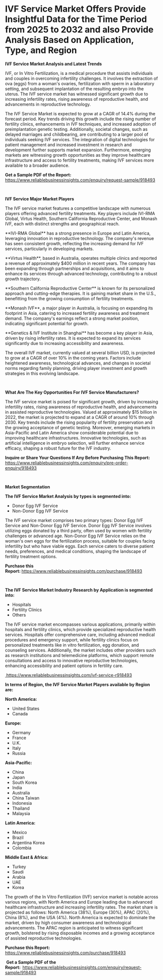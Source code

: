 <p><h1>IVF Service Market Offers Provide Insightful Data for the Time Period from 2025 to 2032 and also Provide Analysis Based on Application, Type, and Region</h1></p><p><strong>IVF Service Market Analysis and Latest Trends</strong></p>
<p><p>IVF, or In Vitro Fertilization, is a medical procedure that assists individuals and couples in overcoming infertility challenges. It involves the extraction of ova (eggs) from a woman's ovaries, fertilization with sperm in a laboratory setting, and subsequent implantation of the resulting embryo into the uterus. The IVF service market has witnessed significant growth due to increasing infertility rates, rising awareness of reproductive health, and advancements in reproductive technology. </p><p>The IVF Service Market is expected to grow at a CAGR of 14.4% during the forecast period. Key trends driving this growth include the rising number of fertility clinics, enhancements in IVF techniques, and increased adoption of preimplantation genetic testing. Additionally, societal changes, such as delayed marriages and childbearing, are contributing to a larger pool of individuals seeking IVF services. The integration of digital technologies for patient management and increased investment in research and development further supports market expansion. Furthermore, emerging markets are witnessing growth opportunities as they improve healthcare infrastructure and access to fertility treatments, making IVF services more available to a broader audience.</p></p>
<p><strong>Get a Sample PDF of the Report:&nbsp;</strong> <a href="https://www.reliablebusinessinsights.com/enquiry/request-sample/918493?utm_campaign=2099&utm_medium=2&utm_source=Github&utm_content=ia&utm_term=17042025&utm_id=ivf-service">https://www.reliablebusinessinsights.com/enquiry/request-sample/918493</a></p>
<p>&nbsp;</p>
<p><strong>IVF Service Major Market Players</strong></p>
<p><p>The IVF service market features a competitive landscape with numerous players offering advanced fertility treatments. Key players include IVI-RMA Global, Virtus Health, Southern California Reproductive Center, and Monash IVF, each with distinct strengths and geographical reach. </p><p>**IVI-RMA Global** has a strong presence in Europe and Latin America, leveraging innovation in reproductive technology. The company's revenue has seen consistent growth, reflecting the increasing demand for IVF services, particularly in developing markets. </p><p>**Virtus Health**, based in Australia, operates multiple clinics and reported a revenue of approximately $400 million in recent years. The company has been expanding through partnerships and acquisitions, and it aims to enhance its services through advanced technology, contributing to a robust growth trajectory.</p><p>**Southern California Reproductive Center** is known for its personalized approach and cutting-edge therapies. It is gaining market share in the U.S., benefitting from the growing consumption of fertility treatments. </p><p>**Monash IVF**, a major player in Australia, is focusing on expanding its footprint in Asia, catering to increased fertility awareness and treatment demand. The company's earnings reflect a strong market position, indicating significant potential for growth.</p><p>**Genetics & IVF Institute in Shanghai** has become a key player in Asia, driven by rising infertility rates. It is expected to expand its services significantly due to increasing accessibility and awareness.</p><p>The overall IVF market, currently valued at several billion USD, is projected to grow at a CAGR of over 10% in the coming years. Factors include heightened awareness, technological advances, and changes in societal norms regarding family planning, driving player investment and growth strategies in this evolving landscape.</p></p>
<p>&nbsp;</p>
<p><strong>What Are The Key Opportunities For IVF Service Manufacturers?</strong></p>
<p><p>The IVF service market is poised for significant growth, driven by increasing infertility rates, rising awareness of reproductive health, and advancements in assisted reproductive technologies. Valued at approximately $15 billion in 2022, the market is projected to expand at a CAGR of around 10% through 2030. Key trends include the rising popularity of fertility preservation and the growing acceptance of genetic testing. Moreover, emerging markets in Asia-Pacific and Latin America show considerable potential due to improving healthcare infrastructures. Innovative technologies, such as artificial intelligence in embryo selection, will further enhance service efficacy, shaping a robust future for the IVF industry.</p></p>
<p><strong>Inquire or Share Your Questions If Any Before Purchasing This Report:</strong> <a href="https://www.reliablebusinessinsights.com/enquiry/pre-order-enquiry/918493?utm_campaign=2099&utm_medium=2&utm_source=Github&utm_content=ia&utm_term=17042025&utm_id=ivf-service">https://www.reliablebusinessinsights.com/enquiry/pre-order-enquiry/918493</a></p>
<p>&nbsp;</p>
<p><strong>Market Segmentation</strong></p>
<p><strong>The IVF Service Market Analysis by types is segmented into:</strong></p>
<p><ul><li>Donor Egg IVF Service</li><li>Non-Donor Egg IVF Service</li></ul></p>
<p><p>The IVF service market comprises two primary types: Donor Egg IVF Service and Non-Donor Egg IVF Service. Donor Egg IVF Service involves utilizing eggs donated by a third party, often used by women with fertility challenges or advanced age. Non-Donor Egg IVF Service relies on the woman's own eggs for the fertilization process, suitable for couples facing infertility but who have viable eggs. Each service caters to diverse patient needs, preferences, and medical conditions, shaping the landscape of fertility treatment options.</p></p>
<p><strong>Purchase this Report:&nbsp;</strong><a href="https://www.reliablebusinessinsights.com/purchase/918493?utm_campaign=2099&utm_medium=2&utm_source=Github&utm_content=ia&utm_term=17042025&utm_id=ivf-service">https://www.reliablebusinessinsights.com/purchase/918493</a></p>
<p>&nbsp;</p>
<p><strong>The IVF Service Market Industry Research by Application is segmented into:</strong></p>
<p><ul><li>Hospitals</li><li>Fertility Clinics</li><li>Others</li></ul></p>
<p><p>The IVF service market encompasses various applications, primarily within hospitals and fertility clinics, which provide specialized reproductive health services. Hospitals offer comprehensive care, including advanced medical procedures and emergency support, while fertility clinics focus on personalized treatments like in vitro fertilization, egg donation, and counseling services. Additionally, the market includes other providers such as research institutions and telemedicine platforms, which support remote consultations and access to innovative reproductive technologies, enhancing accessibility and patient options in fertility care.</p></p>
<p><a href="https://www.reliablebusinessinsights.com/ivf-service-r918493?utm_campaign=2099&utm_medium=2&utm_source=Github&utm_content=ia&utm_term=17042025&utm_id=ivf-service">&nbsp;https://www.reliablebusinessinsights.com/ivf-service-r918493</a></p>
<p><strong>In terms of Region, the IVF Service Market Players available by Region are:</strong></p>
<p>
    <p> <strong> North America: </strong>
        <ul>
            <li>United States</li>
            <li>Canada</li>
        </ul>
        </p> 
    <p> <strong> Europe: </strong>
        <ul>
            <li>Germany</li>
            <li>France</li>
            <li>U.K.</li>
            <li>Italy</li>
            <li>Russia</li>
        </ul>
        </p> 
    <p> <strong> Asia-Pacific: </strong>
        <ul>
            <li>China</li>
            <li>Japan</li>
            <li>South Korea</li>
            <li>India</li>
            <li>Australia</li>
            <li>China Taiwan</li>
            <li>Indonesia</li>
            <li>Thailand</li>
            <li>Malaysia</li>
        </ul>
        </p> 
    <p> <strong> Latin America: </strong>
        <ul>
            <li>Mexico</li>
            <li>Brazil</li>
            <li>Argentina Korea</li>
            <li>Colombia</li>
        </ul>
        </p> 
    <p> <strong> Middle East & Africa: </strong>
        <ul>
            <li>Turkey</li>
            <li>Saudi</li>
            <li>Arabia</li>
            <li>UAE</li>
            <li>Korea</li>
        </ul>
    </p>
    </p>
<p><p>The growth of the In Vitro Fertilization (IVF) service market is notable across various regions, with North America and Europe leading due to advanced healthcare infrastructure and increasing infertility rates. The market share is projected as follows: North America (38%), Europe (30%), APAC (20%), China (8%), and the USA (4%). North America is expected to dominate the market, driven by high consumer awareness and technological advancements. The APAC region is anticipated to witness significant growth, bolstered by rising disposable incomes and a growing acceptance of assisted reproductive technologies.</p></p>
<p><strong>Purchase this Report: </strong><a href="https://www.reliablebusinessinsights.com/purchase/918493?utm_campaign=2099&utm_medium=2&utm_source=Github&utm_content=ia&utm_term=17042025&utm_id=ivf-service">https://www.reliablebusinessinsights.com/purchase/918493</a></p>
<p>&nbsp;<strong>Get a Sample PDF of the Report:&nbsp;&nbsp;</strong><a href="https://www.reliablebusinessinsights.com/enquiry/request-sample/918493?utm_campaign=2099&utm_medium=2&utm_source=Github&utm_content=ia&utm_term=17042025&utm_id=ivf-service">https://www.reliablebusinessinsights.com/enquiry/request-sample/918493</a></p>
<p><strong></strong></p>
<p><p></p><p></p><p></p></p>
